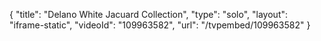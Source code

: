 {
    "title": "Delano White Jacuard Collection",
    "type": "solo",
    "layout": "iframe-static",
    "videoId": "109963582",
    "url": "\/tvpembed\/109963582"
}